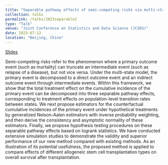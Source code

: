 ```yaml
---
title: "Separable pathway effects of semi-competing risks via multi-state models"
collection: talks
permalink: /talks/2023separable2
type: "Talk"
venue: "Joint Conference on Statistics and Data Science (JCSDS)"
date: 2023-07-12
location: "Beijing, China"
---
```


[Slides](../files/2023separable.pdf)

Semi-competing risks refer to the phenomenon where a primary outcome event (such as mortality) can truncate an intermediate event (such as relapse of a disease), but not vice versa. Under the multi-state model, the primary event is decomposed to a direct outcome event and an indirect outcome event through intermediate events. Within this framework, we show that the total treatment effect on the cumulative incidence of the primary event can be decomposed into three separable pathway effects, corresponding to treatment effects on population-level transition rates between states. We next propose estimators for the counterfactual cumulative incidences of the primary event under hypothetical treatments by generalized Nelson-Aalen estimators with inverse probability weighting, and then derive the consistency and asymptotic normality of these estimators. Finally, we propose hypothesis testing procedures on these separable pathway effects based on logrank statistics. We have conducted extensive simulation studies to demonstrate the validity and superior performance of our new method compared with existing methods. As an illustration of its potential usefulness, the proposed method is applied to compare effects of different allogeneic stem cell transplantation types on overall survival after transplantation.
